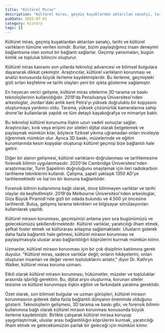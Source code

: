 ```yaml
---
title: "Kültürel Miras"
description: "Kültürel miras, geçmiş kuşaklardan aktarılan sanatçı, tarihi ve kültürel varlıkların tümüne verilen isimdir. Bunlar, bizim paylaştığımız insan deneyim..."
pubDate: 2025-07-01
category: history
tags: []
---
```


Kültürel miras, geçmiş kuşaklardan aktarılan sanatçı, tarihi ve kültürel varlıkların tümüne verilen isimdir. Bunlar, bizim paylaştığımız insan deneyimi bağlantısına olan somut bir bağlantı sağlarlar. Geçmişi yansımaları, bugün kimlik ve topluluk bilincini oluşturur.

Kültürel miras kavramı son yıllarda teknoloji advancesi ve bilimsel bulgulara dayanarak dikkat çekmiştir. Araştırıcılar, kültürel varlıkların korunması ve analizi konusunda büyük ilerleme kaydetmişlerdir. Bu ilerleme, geçmişteki gizli sırları keşfetme ve tarihi olayları yeni bir ışıkta gösterme sağlamıştır.

En heyecan verici gelişme, kültürel miras sitelerine 3D tarama ve baskı teknolojilerinin kullanıldığıdır. 2019'da Pensilvanya Üniversitesi'nden arkeologlar, Jordan'daki antik kent Petra'yı yüksek doğruluklu bir kopyasını oluşturmaya yardımcı oldu. Tarama, yüksek çözünürlük kameralarına sahip drone'lar kullanılarak yapıldı ve tüm detaylı kayakoğrafya ve mimariye baktı.

Bu teknoloji kültürel korunuma ilişkin uzun vadeli sonuçlar sağlar. Araştırıcıları, kırık veya erişimi zor siteleri dijital olarak belgelemek ve paylaşmak mümkün kılar, böylece fiziksel yıkıma uğramadan onları inceleyip öğrenmek mümkün olur. Ayrıca 3D baskı, müzelerinde ve eğitim kurumlarında kesin kopyalar oluşturup kültürel geçmişi bize bağlantılı hale getirir.

Diğer bir alanın gelişmesi, kültürel varlıkların doğrulanması ve tarihlemesine forensik bilimin uygulanmasıdır. 2020'de Cambridge Üniversitesi'nden araştırmacılar, Turin Şapelinin doğruluğunu onaylamak için ileri radiokarbon tarihleme tekniklerini kullandı. Çalışma, şapeli yaklaşık 1350 AD'ye tarihlemektedir ve İsa'nın bir ikonuna bağlantılıdır.

Forensik bilimin kullanımına bağlı olarak, önce bilinmeyen varlıklar ve tarihi olaylar da keşfedilmiştir. 2019'da Melbourne Üniversitesi'nden arkeologlar, Giza Büyük Piramidi'nde gizli bir odada bulundu ve 4.500 yıl öncesine tarihlendi. Buluş, gelişmiş tarama teknikleri ve bilgisayar simülasyonları kullanılarak yapıldı.

Kültürel mirasın korunması, geçmişimizi anlama yanı sıra bugünümüzü ve gelecekümüzü şekillendirmektedir. Kültürel varlıklar, yaratıcılığı ilham etmek, şefkat foster etmek ve kültürarası anlaşma sağlamaktadır. Ulusların giderek daha fazla bağlantılı hale gelmesi, kültürel mirasın korunması ve paylaşılmasıyla uluslar arası bağlantılılığın köprülerini kurmak mümkün kılınır.

Uzmanlar, kültürel mirasın korunması için bir çok disiplinin katılımına gerek duyulur. "Kültürel miras, sadece varlıklar değil; onların hikâyelerini, onları oluşturan insanları ve değer veren topluluklarını anlatır," diyor Dr. Kathryn Walker, kültürel miras koruma uzmanı.

Etkili olarak kültürel mirasın korunması, hükümetler, müzeler ve topluluklar arasında işbirliği gerektirir. Bu, dijital arşiv oluşturma, korunan siteler tesisine ve kültürel korunmaya ilişkin eğitim ve farkındalık yaratma gereklidir.

Özet olarak, son bilimsel bulgular ve uzman görüşleri, kültürel mirasın korunmasının giderek daha fazla bağlantılı dünyanın öneminde olduğunu gösterir. Teknolojilerin gelişmesi, 3D tarama ve baskı gibi, ve forensik bilimin kullanımına bağlı olarak kültürel mirasın korunması konusunda büyük ilerleme kaydetmiştir. Birlikte çalışarak kültürel mirasa koruyup yaygınlaştırmak, uluslar arası bağlantılılığın köprülerini kurmak, yaratıcılığı ilham etmek ve gelecekümüzün parlak bir geleceği için mümkün kılınır.